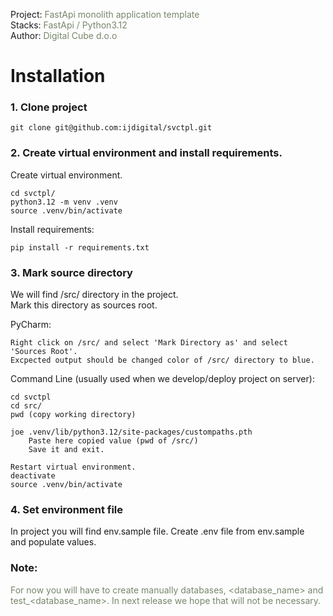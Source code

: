 <span >Project: </span><span style="color: #78866b;">FastApi monolith application template</span>
<br>
<span >Stacks: </span><span style="color: #78866b;">FastApi / Python3.12</span>
<br>
<span >Author: </span><span style="color: #78866b;">Digital Cube d.o.o</span>

# Installation
 ### 1. Clone project 
    git clone git@github.com:ijdigital/svctpl.git 

 ### 2. Create virtual environment and install requirements.
Create virtual environment.

    cd svctpl/
    python3.12 -m venv .venv
    source .venv/bin/activate
Install requirements:
    
    pip install -r requirements.txt
 ### 3. Mark source directory
  We will find /src/ directory in the project.
  <br>Mark this directory as sources root.

  PyCharm:

    Right click on /src/ and select 'Mark Directory as' and select 'Sources Root'.
    Excpected output should be changed color of /src/ directory to blue.

   Command Line (usually used when we develop/deploy project on server):

    cd svctpl
    cd src/
    pwd (copy working directory) 
    
    joe .venv/lib/python3.12/site-packages/custompaths.pth
        Paste here copied value (pwd of /src/)
        Save it and exit.
    
    Restart virtual environment.
    deactivate 
    source .venv/bin/activate

 ### 4. Set environment file
In project you will find env.sample file. Create .env file from env.sample
<br> and populate values. 






### Note: 

<span style="color: #78866b;">For now you will have to create manually databases, <database_name> and test_<database_name>. In next release we hope that will not be necessary.</span>



        
        

